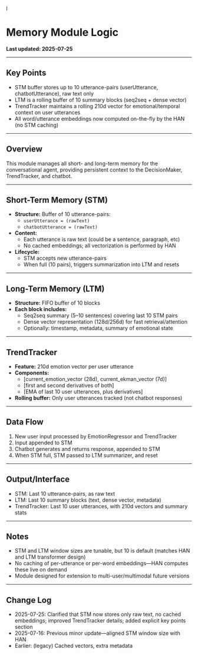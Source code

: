 l

# Memory Module Logic

**Last updated: 2025-07-25**

---

## Key Points

* STM buffer stores up to 10 utterance-pairs (userUtterance, chatbotUtterance), raw text only
* LTM is a rolling buffer of 10 summary blocks (seq2seq + dense vector)
* TrendTracker maintains a rolling 210d vector for emotional/temporal context on user utterances
* All word/utterance embeddings now computed on-the-fly by the HAN (no STM caching)

---

## Overview

This module manages all short- and long-term memory for the conversational agent, providing persistent context to the DecisionMaker, TrendTracker, and chatbot.

---

## Short-Term Memory (STM)

* **Structure:** Buffer of 10 utterance-pairs:
  * `userUtterance = (rawText)`
  * `chatbotUtterance = (rawText)`
* **Content:**
  * Each utterance is raw text (could be a sentence, paragraph, etc)
  * No cached embeddings; all vectorization is performed by HAN
* **Lifecycle:**
  * STM accepts new utterance-pairs
  * When full (10 pairs), triggers summarization into LTM and resets

---

## Long-Term Memory (LTM)

* **Structure:** FIFO buffer of 10 blocks
* **Each block includes:**
  * Seq2seq summary (5–10 sentences) covering last 10 STM pairs
  * Dense vector representation (128d/256d) for fast retrieval/attention
  * Optionally: timestamp, metadata, summary of emotional state

---

## TrendTracker

* **Feature:** 210d emotion vector per user utterance
* **Components:**
  * [current_emotion_vector (28d), current_ekman_vector (7d)]
  * [first and second derivatives of both]
  * [EMA of last 10 user utterances, plus derivatives]
* **Rolling buffer:** Only user utterances tracked (not chatbot responses)

---

## Data Flow

1. New user input processed by EmotionRegressor and TrendTracker
2. Input appended to STM
3. Chatbot generates and returns response, appended to STM
4. When STM full, STM passed to LTM summarizer, and reset

---

## Output/Interface

* STM: Last 10 utterance-pairs, as raw text
* LTM: Last 10 summary blocks (text, dense vector, metadata)
* TrendTracker: Last 10 user utterances, with 210d vectors and summary stats

---

## Notes

* STM and LTM window sizes are tunable, but 10 is default (matches HAN and LTM transformer design)
* No caching of per-utterance or per-word embeddings—HAN computes these live on demand
* Module designed for extension to multi-user/multimodal future versions

---

## Change Log

* 2025-07-25: Clarified that STM now stores only raw text, no cached embeddings; improved TrendTracker details; added explicit key points section
* 2025-07-16: Previous minor update—aligned STM window size with HAN
* Earlier: (legacy) Cached vectors, extra metadata
